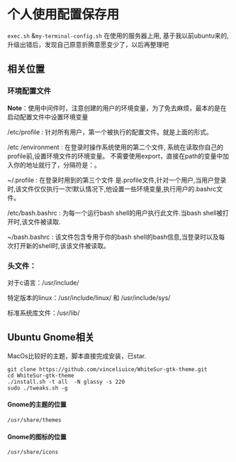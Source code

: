# 个人使用配置保存用

`exec.sh` &`my-terminal-config.sh` 在使用的服务器上用, 基于我以前ubuntu来的, 升级出错后，发现自己原意折腾意愿变少了，以后再整理吧

## 相关位置

### 环境配置文件

**Note**：使用中间件时，注意创建的用户的环境变量，为了免去麻烦，最本的是在启动配置文件中设置环境变量

 /etc/profile : 针对所有用户，第一个被执行的配置文件。就是上面的形式。 

 /etc /environment : 在登录时操作系统使用的第二个文件, 系统在读取你自己的profile前,设置环境文件的环境变量。 不需要使用export，直接在path的变量中加入你的地址就行了，分隔符是：。

 ~/.profile :  在登录时用到的第三个文件 是.profile文件,针对一个用户,当用户登录时,该文件仅仅执行一次!默认情况下,他设置一些环境变量,执行用户的.bashrc文件。

/etc/bash.bashrc : 为每一个运行bash shell的用户执行此文件.当bash shell被打开时,该文件被读取. 

~/bash.bashrc : 该文件包含专用于你的bash shell的bash信息,当登录时以及每次打开新的shell时,该该文件被读取。

### 头文件：

对于c语言：/usr/include/

特定版本的linux：/usr/include/linux/    和 /usr/include/sys/

标准系统库文件：/usr/lib/

## Ubuntu Gnome相关

MacOs比较好的主题，脚本直接完成安装，已star.

```
git clone https://github.com/vinceliuice/WhiteSur-gtk-theme.git
cd WhiteSur-gtk-theme
./install.sh -t all  -N glassy -s 220
sudo ./tweaks.sh -g
```

#### Gnome的主题的位置

```
/usr/share/themes
```

#### Gnome的图标的位置

```
/usr/share/icons
```
